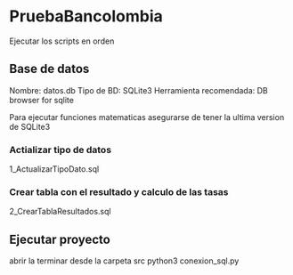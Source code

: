 # PruebaBancolombia

Ejecutar los scripts en orden 

## Base de datos
Nombre: datos.db
Tipo de BD: SQLite3
Herramienta recomendada: DB browser for sqlite 

Para ejecutar funciones matematicas asegurarse de tener la ultima version de SQLite3

### Actializar tipo de datos
1_ActualizarTipoDato.sql

### Crear tabla con el resultado y calculo de las tasas 
2_CrearTablaResultados.sql


## Ejecutar proyecto
abrir la terminar desde la carpeta src
python3 conexion_sql.py